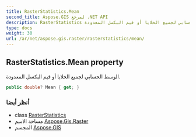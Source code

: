 ```yaml
---
title: RasterStatistics.Mean
second_title: Aspose.GIS لمرجع .NET API
description: RasterStatistics ملكية. الوسط الحسابي لجميع الخلايا أو قيم البكسل المعدودة.
type: docs
weight: 30
url: /ar/net/aspose.gis.raster/rasterstatistics/mean/
---
```

## RasterStatistics.Mean property

الوسط الحسابي لجميع الخلايا أو قيم البكسل المعدودة.

```csharp
public double? Mean { get; }
```

### أنظر أيضا

* class [RasterStatistics](../)
* مساحة الاسم [Aspose.Gis.Raster](../../rasterstatistics/)
* المجسم [Aspose.GIS](../../../)


